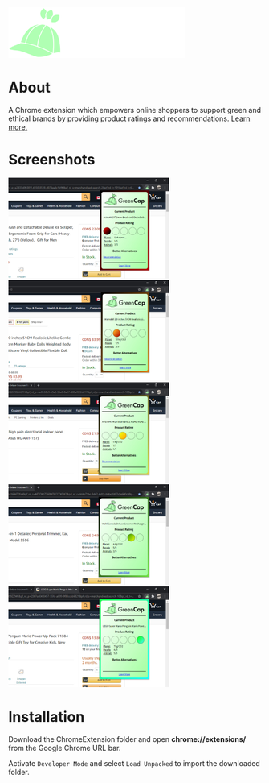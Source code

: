 <img src="https://github.com/hamza-dugmag/green-cap/blob/main/ChromeExtension/img/whitelogo.png?raw=true" height="100" width="auto">
<!-- ![GreenCap Logo](https://github.com/hamza-dugmag/green-cap/blob/main/ChromeExtension/img/logo.png?raw=true) -->

# About
A Chrome extension which empowers online shoppers to support green and ethical brands by providing product ratings and recommendations. [Learn more.](https://hamzadugmag.com/files/Hamza_Dugmag_GreenCap_Pitch.pdf)

# Screenshots
<p float="left">
    <img src="https://github.com/hamza-dugmag/green-cap/blob/main/Screenshots/ss1.jpg?raw=true" height="200" width="auto">
    <img src="https://github.com/hamza-dugmag/green-cap/blob/main/Screenshots/ss2.jpg?raw=true" height="200" width="auto">
    <img src="https://github.com/hamza-dugmag/green-cap/blob/main/Screenshots/ss3.jpg?raw=true" height="200" width="auto">
    <img src="https://github.com/hamza-dugmag/green-cap/blob/main/Screenshots/ss4.jpg?raw=true" height="200" width="auto">
    <img src="https://github.com/hamza-dugmag/green-cap/blob/main/Screenshots/ss5.jpg?raw=true" height="200" width="auto">
</p>

# Installation
Download the ChromeExtension folder and open **chrome://extensions/** from the Google Chrome URL bar.

Activate `Developer Mode` and select `Load Unpacked` to import the downloaded folder.

